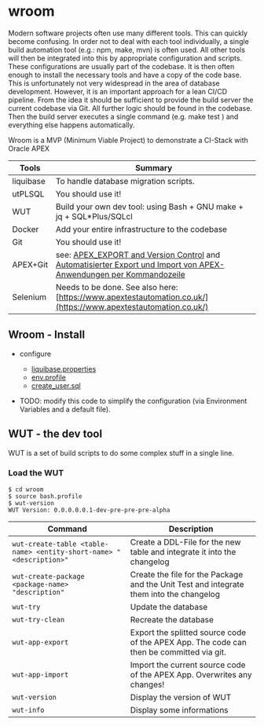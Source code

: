 # wroom
Modern software projects often use many different tools. This can quickly become confusing. In order not to deal with each tool individually, a single build automation tool (e.g.: npm, make, mvn) is often used. All other tools will then be integrated into this by appropriate configuration and scripts.  These configurations are usually part of the codebase. It is then often enough to install the necessary tools and have a copy of the code base. 
This is unfortunately not very widespread in the area of database development. 
However, it is an important approach for a lean CI/CD pipeline. From the idea it should be sufficient to provide the build server the current codebase via Git. All further logic should be found in the codebase. Then the build server executes a single command (e.g. make test ) and everything else happens automatically.


Wroom is a MVP (Minimum Viable Project)  to demonstrate a CI-Stack with Oracle APEX

| Tools | Summary | 
| --- | --- |
| liquibase | To handle database migration scripts.  |
| utPLSQL   | You should use it! |
| WUT       | Build your own dev tool: using Bash + GNU make + jq + SQL\*Plus/SQLcl |
| Docker    | Add your entire infrastructure to the codebase  |
| Git       | You should use it! |
| APEX+Git  | see: [APEX_EXPORT and Version Control](https://ogobrecht.github.io/posts/2018-07-25-apex-export-and-version-control) and [Automatisierter Export und Import von APEX-Anwendungen per Kommandozeile ](https://apex.oracle.com/pls/apex/germancommunities/apexcommunity/tipp/4901/index.html) | 
| Selenium  | Needs to be done. See also here: [https://www.apextestautomation.co.uk/](https://www.apextestautomation.co.uk/)  |

## Wroom  - Install
* configure  
  * [liquibase.properties](liquibase.properties)
  * [env.profile](env.profile)
  * [create_user.sql](create_user.sql)

* TODO:  modify this code to simplify the configuration (via Environment Variables and a default file). 

## WUT - the dev tool
WUT is a set of build scripts to do some complex stuff in a single line.

### Load the WUT 
```
$ cd wroom
$ source bash.profile
$ wut-version 
WUT Version: 0.0.0.0.0.1-dev-pre-pre-pre-alpha
```

Command              | Description
-------------------  | -------
```wut-create-table <table-name> <entity-short-name> "<description>"```  | Create a DDL-File for the new table and integrate it into the changelog
```wut-create-package <package-name> "description"``` | Create the file for the Package and the Unit Test and integrate them into the changelog
```wut-try```       | Update the database
```wut-try-clean``` | Recreate the database
```wut-app-export```| Export the splitted source code of the APEX App. The code can then be committed via git. 
```wut-app-import```| Import the current source code of the APEX App. Overwrites any changes! 
```wut-version```   | Display the version of WUT
```wut-info```      | Display some informations

